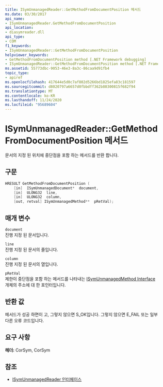 ```yaml
---
title: ISymUnmanagedReader::GetMethodFromDocumentPosition 메서드
ms.date: 03/30/2017
api_name:
- ISymUnmanagedReader.GetMethodFromDocumentPosition
api_location:
- diasymreader.dll
api_type:
- COM
f1_keywords:
- ISymUnmanagedReader::GetMethodFromDocumentPosition
helpviewer_keywords:
- GetMethodFromDocumentPosition method [.NET Framework debugging]
- ISymUnmanagedReader::GetMethodFromDocumentPosition method [.NET Framework debugging]
ms.assetid: 55773dbc-9053-46e3-8a3c-86caa9d91fb4
topic_type:
- apiref
ms.openlocfilehash: 417644e5d0c7af802d5266bd1825efa83c181597
ms.sourcegitcommit: d8020797a6657d0fbbdff362b80300815f682f94
ms.translationtype: MT
ms.contentlocale: ko-KR
ms.lasthandoff: 11/24/2020
ms.locfileid: "95689604"
---
```

# <a name="isymunmanagedreadergetmethodfromdocumentposition-method"></a>ISymUnmanagedReader::GetMethodFromDocumentPosition 메서드

문서의 지정 된 위치에 중단점을 포함 하는 메서드를 반환 합니다.  
  
## <a name="syntax"></a>구문  
  
```cpp  
HRESULT GetMethodFromDocumentPosition (  
    [in]  ISymUnmanagedDocument*  document,  
    [in]  ULONG32  line,  
    [in]  ULONG32  column,  
    [out, retval] ISymUnmanagedMethod**  pRetVal);  
```  
  
## <a name="parameters"></a>매개 변수  

 `document`  
 진행 지정 된 문서입니다.  
  
 `line`  
 진행 지정 된 문서의 줄입니다.  
  
 `column`  
 진행 지정 된 문서의 열입니다.  
  
 `pRetVal`  
 제한이 중단점을 포함 하는 메서드를 나타내는 [ISymUnmanagedMethod Interface](isymunmanagedmethod-interface.md) 개체의 주소에 대 한 포인터입니다.  
  
## <a name="return-value"></a>반환 값  

 메서드가 성공 하면이 고, 그렇지 않으면 S_OK입니다. 그렇지 않으면 E_FAIL 또는 일부 다른 오류 코드입니다.  
  
## <a name="requirements"></a>요구 사항  

 **헤더:** CorSym, CorSym  
  
## <a name="see-also"></a>참조

- [ISymUnmanagedReader 인터페이스](isymunmanagedreader-interface.md)
